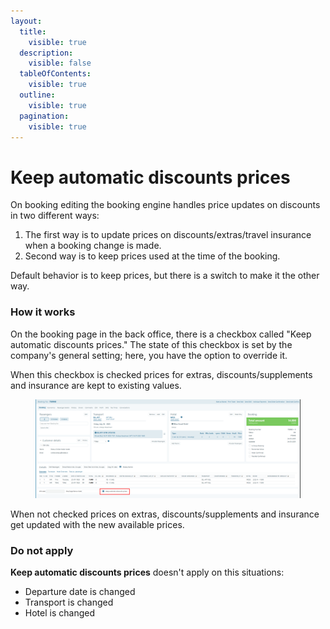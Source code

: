 ```yaml
---
layout:
  title:
    visible: true
  description:
    visible: false
  tableOfContents:
    visible: true
  outline:
    visible: true
  pagination:
    visible: true
---
```


# Keep automatic discounts prices

On booking editing the booking engine handles price updates on discounts in two different ways:

1. The first way is to update prices on discounts/extras/travel insurance when a booking change is made.
2. Second way is to keep prices used at the time of the booking.

Default behavior is to keep prices, but there is a switch to make it the other way.

### How it works <a href="#how-it-works" id="how-it-works"></a>

On the booking page in the back office, there is a checkbox called "Keep automatic discounts prices." The state of this checkbox is set by the company's general setting; here, you have the option to override it.

When this checkbox is checked prices for extras, discounts/supplements and insurance are kept to existing values.

<figure><img src="../../.gitbook/assets/image.png" alt=""><figcaption></figcaption></figure>

When not checked prices on extras, discounts/supplements and insurance get updated with the new available prices.

### Do not apply <a href="#do-not-apply" id="do-not-apply"></a>

**Keep automatic discounts prices** doesn't apply on this situations:

* Departure date is changed
* Transport is changed
* Hotel is changed
